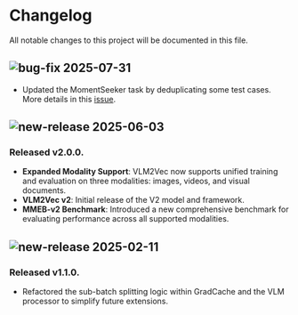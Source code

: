 # Changelog

All notable changes to this project will be documented in this file.

[bug-fix]: https://img.shields.io/badge/BUG%20FIX-blue
[new-feature]: https://img.shields.io/badge/NEW%20FEATURE-brightgreen
[new-release]: https://img.shields.io/badge/NEW%20RELEASE-orange


## ![bug-fix] 2025-07-31
- Updated the MomentSeeker task by deduplicating some test cases. More details in this [issue](https://github.com/TIGER-AI-Lab/VLM2Vec/issues/123#issuecomment-3141653760).

## ![new-release] 2025-06-03

### Released v2.0.0.
- **Expanded Modality Support**: VLM2Vec now supports unified training and evaluation on three modalities: images, videos, and visual documents.
- **VLM2Vec v2**: Initial release of the V2 model and framework.
- **MMEB-v2 Benchmark**: Introduced a new comprehensive benchmark for evaluating performance across all supported modalities.

## ![new-release] 2025-02-11

### Released v1.1.0.
- Refactored the sub-batch splitting logic within GradCache and the VLM processor to simplify future extensions.
